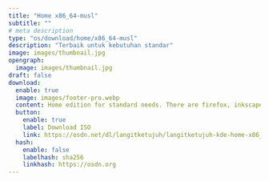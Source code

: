 ```yaml
---
title: "Home x86_64-musl"
subtitle: ""
# meta description
type: "os/download/home/x86_64-musl"
description: "Terbaik untuk kebutuhan standar"
image: images/thumbnail.jpg
opengraph:
  image: images/thumbnail.jpg
draft: false
download:
  enable: true
  image: images/footer-pro.webp
  content: Home edition for standard needs. There are firefox, inkscape, gimp, libreoffice, audio and video codecs. The musl architecture doesn't support non-free apps like nvidia, zoom, discord and others. But some application can be installed via flatpak.
  button:
    enable: true
    label: Download ISO
    link: https://osdn.net/dl/langitketujuh/langitketujuh-kde-home-x86_64-musl-20221205-67szizo.iso
  hash:
    enable: false
    labelhash: sha256
    linkhash: https://osdn.org
---
```

